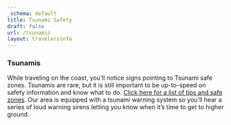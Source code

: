 ```yaml
---
_schema: default
title: Tsunami Safety
draft: false
url: /tsunamis
layout: travelersinfo
---
```

### Tsunamis

While traveling on the coast, you’ll notice signs pointing to Tsunami safe zones. Tsunamis are rare, but it is still important to be up-to-speed on safety information and know what to do. <a href="/Tsunami_Safety_Presentation.pdf" target="_blank" rel="noopener">Click here for a list of tips and safe zones</a>. Our area is equipped with a tsunami warning system so you’ll hear a series of loud warning sirens letting you know when it’s time to get to higher ground.